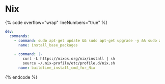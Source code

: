 # Nix

{% code overflow="wrap" lineNumbers="true" %}
```yaml
dev:
  commands:
    - command: sudo apt-get update && sudo apt-get upgrade -y && sudo apt-get install -y curl
      name: install_base_packages
    
    - command: |-
        curl -L https://nixos.org/nix/install | sh
        source ~/.nix-profile/etc/profile.d/nix.sh
      name: buildtime_install_cmd_for_Nix
```
{% endcode %}
